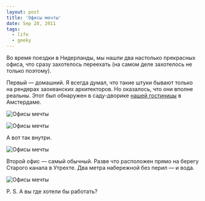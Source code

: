 ```yaml
---
layout: post
title: 'Офисы мечты'
date: Sep 28, 2011
tags:
  - life
  - geeky
---
```


Во время поездки в Нидерланды, мы нашли два настолько прекрасных офиса, что сразу захотелось переехать (на самом деле захотелось не только поэтому).

Первый — домашний. Я всегда думал, что такие штуки бывают только на рендерах заокеанских архитекторов. Но оказалось, что они вполне реальны. Этот был обнаружен в саду-дворике [нашей гостиницы](http://www.bbcoloursindepijp.nl/ "Bed & Breakfast Colours in de Pijp") в Амстердаме.

<!--more-->

![Офисы мечты](photo://149)

![Офисы мечты](photo://159)

А вот так внутри.

![Офисы мечты](photo://156)

Второй офис — самый обычный. Разве что расположен прямо на берегу Старого канала в Утрехте. Два метра набережной без перил — и вода.

![Офисы мечты](photo://189)

P. S. А вы где хотели бы работать?
